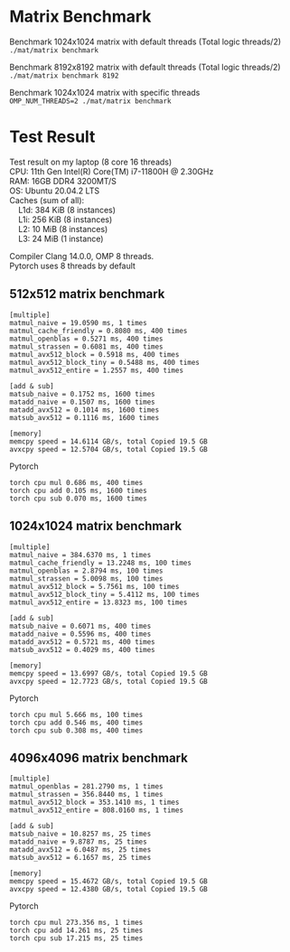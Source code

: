 # Matrix Benchmark
Benchmark 1024x1024 matrix with default threads (Total logic threads/2)  
`./mat/matrix benchmark`

Benchmark 8192x8192 matrix with default threads (Total logic threads/2)  
`./mat/matrix benchmark 8192`

Benchmark 1024x1024 matrix with specific threads  
`OMP_NUM_THREADS=2 ./mat/matrix benchmark`

# Test Result
Test result on my laptop (8 core 16 threads)  
CPU: 11th Gen Intel(R) Core(TM) i7-11800H @ 2.30GHz  
RAM: 16GB DDR4 3200MT/S  
OS: Ubuntu 20.04.2 LTS  
Caches (sum of all):      
&nbsp;&nbsp;&nbsp;&nbsp;L1d:                    384 KiB (8 instances)  
&nbsp;&nbsp;&nbsp;&nbsp;L1i:                    256 KiB (8 instances)  
&nbsp;&nbsp;&nbsp;&nbsp;L2:                     10 MiB (8 instances)  
&nbsp;&nbsp;&nbsp;&nbsp;L3:                     24 MiB (1 instance)  

Compiler Clang 14.0.0, OMP 8 threads.  
Pytorch uses 8 threads by default  
## 512x512 matrix benchmark
```
[multiple]
matmul_naive = 19.0590 ms, 1 times
matmul_cache_friendly = 0.8080 ms, 400 times
matmul_openblas = 0.5271 ms, 400 times
matmul_strassen = 0.6081 ms, 400 times
matmul_avx512_block = 0.5918 ms, 400 times
matmul_avx512_block_tiny = 0.5488 ms, 400 times
matmul_avx512_entire = 1.2557 ms, 400 times

[add & sub]
matsub_naive = 0.1752 ms, 1600 times
matadd_naive = 0.1507 ms, 1600 times
matadd_avx512 = 0.1014 ms, 1600 times
matsub_avx512 = 0.1116 ms, 1600 times

[memory]
memcpy speed = 14.6114 GB/s, total Copied 19.5 GB
avxcpy speed = 12.5704 GB/s, total Copied 19.5 GB
```

Pytorch  
```
torch cpu mul 0.686 ms, 400 times
torch cpu add 0.105 ms, 1600 times
torch cpu sub 0.070 ms, 1600 times
```

## 1024x1024 matrix benchmark
```
[multiple]
matmul_naive = 384.6370 ms, 1 times
matmul_cache_friendly = 13.2248 ms, 100 times
matmul_openblas = 2.8794 ms, 100 times
matmul_strassen = 5.0098 ms, 100 times
matmul_avx512_block = 5.7561 ms, 100 times
matmul_avx512_block_tiny = 5.4112 ms, 100 times
matmul_avx512_entire = 13.8323 ms, 100 times

[add & sub]
matsub_naive = 0.6071 ms, 400 times
matadd_naive = 0.5596 ms, 400 times
matadd_avx512 = 0.5721 ms, 400 times
matsub_avx512 = 0.4029 ms, 400 times

[memory]
memcpy speed = 13.6997 GB/s, total Copied 19.5 GB
avxcpy speed = 12.7723 GB/s, total Copied 19.5 GB
```

Pytorch  
```
torch cpu mul 5.666 ms, 100 times
torch cpu add 0.546 ms, 400 times
torch cpu sub 0.308 ms, 400 times
```

## 4096x4096 matrix benchmark
```
[multiple]
matmul_openblas = 281.2790 ms, 1 times
matmul_strassen = 356.8440 ms, 1 times
matmul_avx512_block = 353.1410 ms, 1 times
matmul_avx512_entire = 808.0160 ms, 1 times

[add & sub]
matsub_naive = 10.8257 ms, 25 times
matadd_naive = 9.8787 ms, 25 times
matadd_avx512 = 6.0487 ms, 25 times
matsub_avx512 = 6.1657 ms, 25 times

[memory]
memcpy speed = 15.4672 GB/s, total Copied 19.5 GB
avxcpy speed = 12.4380 GB/s, total Copied 19.5 GB
```

Pytorch  
```
torch cpu mul 273.356 ms, 1 times
torch cpu add 14.261 ms, 25 times
torch cpu sub 17.215 ms, 25 times
```
